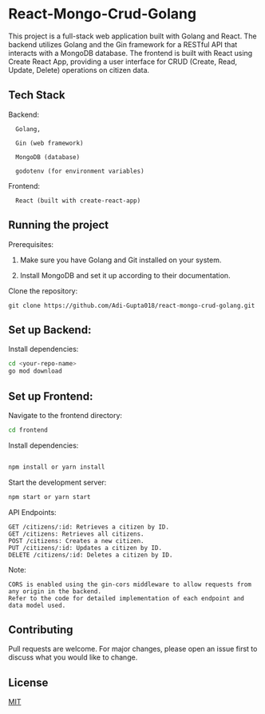 # React-Mongo-Crud-Golang

This project is a full-stack web application built with Golang and React. The backend utilizes Golang and the Gin framework for a RESTful API that interacts with a MongoDB database. The frontend is built with React using Create React App, providing a user interface for CRUD (Create, Read, Update, Delete) operations on citizen data.

## Tech Stack

Backend:
```
  Golang,

  Gin (web framework)

  MongoDB (database)

  godotenv (for environment variables)
```
Frontend:
```
  React (built with create-react-app)
```

## Running the project


Prerequisites:

1. Make sure you have Golang and Git installed on your system.

 2. Install MongoDB and set it up according to their documentation.

Clone the repository:

    git clone https://github.com/Adi-Gupta018/react-mongo-crud-golang.git

## Set up Backend:

  Install dependencies:
```Bash
cd <your-repo-name>
go mod download
```

## Set up Frontend:

   Navigate to the frontend directory:
```Bash   
cd frontend
```
Install dependencies:
```Bash

npm install or yarn install
```
Start the development server:
```Bash
npm start or yarn start
```

API Endpoints:

    GET /citizens/:id: Retrieves a citizen by ID.
    GET /citizens: Retrieves all citizens.
    POST /citizens: Creates a new citizen.
    PUT /citizens/:id: Updates a citizen by ID.
    DELETE /citizens/:id: Deletes a citizen by ID.

Note:

    CORS is enabled using the gin-cors middleware to allow requests from any origin in the backend.
    Refer to the code for detailed implementation of each endpoint and data model used.


## Contributing

Pull requests are welcome. For major changes, please open an issue first
to discuss what you would like to change.


## License

[MIT](https://choosealicense.com/licenses/mit/)
